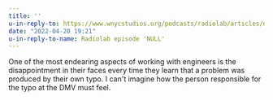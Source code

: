 ```yaml
---
title: ''
u-in-reply-to: https://www.wnycstudios.org/podcasts/radiolab/articles/null
date: "2022-04-20 19:21"
u-in-reply-to-name: Radiolab episode 'NULL'
---
```

One of the most endearing aspects of working with engineers is the disappointment in their faces every time they learn that a problem was produced by their own typo. I can't imagine how the person responsible for the typo at the DMV must feel.


